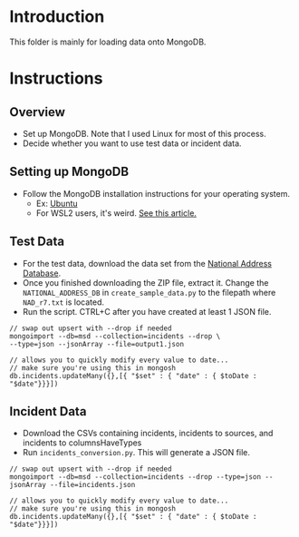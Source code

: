 # Introduction
This folder is mainly for loading data onto MongoDB.

# Instructions
## Overview
* Set up MongoDB. Note that I used Linux for most of this process.
* Decide whether you want to use test data or incident data.

## Setting up MongoDB
* Follow the MongoDB installation instructions for your operating system.
   * Ex: [Ubuntu](https://docs.mongodb.com/manual/tutorial/install-mongodb-on-ubuntu/)
   * For WSL2 users, it's weird. [See this article.](https://docs.microsoft.com/en-us/windows/wsl/tutorials/wsl-database#install-mongodb)

## Test Data
* For the test data, download the data set from the 
  [National Address Database](https://www.transportation.gov/gis/national-address-database/national-address-database-0).
* Once you finished downloading the ZIP file, extract it.
  Change the `NATIONAL_ADDRESS_DB` in `create_sample_data.py` 
  to the filepath where `NAD_r7.txt` is located.
* Run the script. CTRL+C after you have created at least 1 JSON file.
```
// swap out upsert with --drop if needed
mongoimport --db=msd --collection=incidents --drop \
--type=json --jsonArray --file=output1.json

// allows you to quickly modify every value to date...
// make sure you're using this in mongosh
db.incidents.updateMany({},[{ "$set" : { "date" : { $toDate : "$date"}}}])
```

## Incident Data
* Download the CSVs containing incidents, incidents to sources, and incidents to columnsHaveTypes
* Run `incidents_conversion.py`. This will generate a JSON file.
```
// swap out upsert with --drop if needed
mongoimport --db=msd --collection=incidents --drop --type=json --jsonArray --file=incidents.json 

// allows you to quickly modify every value to date...
// make sure you're using this in mongosh
db.incidents.updateMany({},[{ "$set" : { "date" : { $toDate : "$date"}}}])
```


